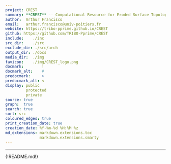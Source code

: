 ```yaml
---
project: CREST
summary: **CREST** -- Computational Resource for Eroded Surface Topology <br/> ![CREST_img](media/CREST_small.png)
author:  Arthur Francisco
email:   arthur.francisco@univ-poitiers.fr
website: https://tribo-pprime.github.io/CREST
github: https://github.com/TRIBO-Pprime/CREST
include:    ./inc
src_dir:    ./src
exclude_dir: ./src/arch
output_dir: ./docs
media_dir:  ./img
favicon:    ./img/CREST_logo.png
docmark:        !
docmark_alt:    #
predocmark:     >
predocmark_alt: <
display: public
         protected
         private
source: true
graph:  true
search: true
sort: src
coloured_edges: true
print_creation_date: true
creation_date: %Y-%m-%d %H:%M %z
md_extensions: markdown.extensions.toc
               markdown.extensions.smarty
---
```


-----------------
{!README.md!}

